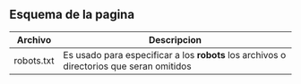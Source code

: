 ## Esquema de la pagina

| Archivo | Descripcion |
| --- | --- |
| robots.txt | Es usado para especificar a los **robots** los archivos o directorios que seran omitidos |

